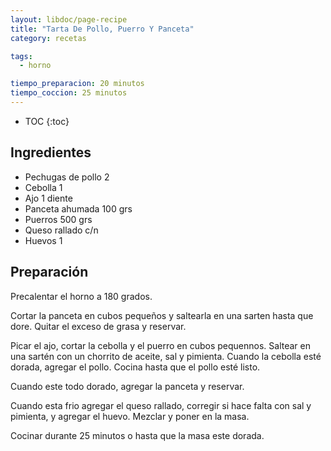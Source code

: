 ```yaml
---
layout: libdoc/page-recipe
title: "Tarta De Pollo, Puerro Y Panceta"
category: recetas 

tags: 
  - horno

tiempo_preparacion: 20 minutos
tiempo_coccion: 25 minutos
---
```


* TOC
{:toc}

## Ingredientes

* Pechugas de pollo 2
* Cebolla 1
* Ajo 1 diente
* Panceta ahumada 100 grs
* Puerros 500 grs
* Queso rallado c/n
* Huevos 1

## Preparación

Precalentar el horno a 180 grados.

Cortar la panceta en cubos pequeños y saltearla en una sarten hasta que dore.
Quitar el exceso de grasa y reservar.

Picar el ajo, cortar la cebolla y el puerro en cubos pequennos. Saltear en una
sartén con un chorrito de aceite, sal y pimienta. Cuando la cebolla esté dorada,
agregar el pollo. Cocina hasta que el pollo esté listo.

Cuando este todo dorado, agregar la panceta y reservar.

Cuando esta frio agregar el queso rallado, corregir si hace falta con sal y
pimienta, y agregar el huevo. Mezclar y poner en la masa.

Cocinar durante 25 minutos o hasta que la masa este dorada.
